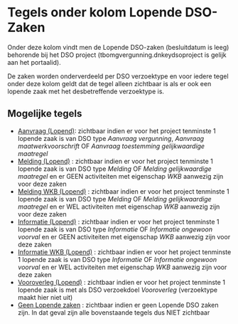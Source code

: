 # Tegels onder kolom Lopende DSO-Zaken

Onder deze kolom vindt men de Lopende DSO-zaken (besluitdatum is leeg) behorende bij het DSO project (tbomgvergunning.dnkeydsoproject is gelijk aan het portaalid).

De zaken worden onderverdeeld per DSO verzoektype en voor iedere tegel onder deze kolom geldt dat de tegel alleen zichtbaar is als er ook een lopende zaak met het desbetreffende verzoektype is.

## Mogelijke tegels

  * [Aanvraag (Lopend)](/docs/probleemoplossing/portalen_en_moduleschermen/dsoprojectportaal/tegels_kolom_lopende_dsozaken/aanvraag_lopend.md): zichtbaar indien er voor het project tenminste 1 lopende zaak is van DSO type *Aanvraag vergunning*, *Aanvraag maatwerkvoorschrift* OF *Aanvraag toestemming gelijkwaardige maatregel*
  * [Melding (Lopend)](/docs/probleemoplossing/portalen_en_moduleschermen/dsoprojectportaal/tegels_kolom_lopende_dsozaken/melding_lopend.md) : zichtbaar indien er voor het project tenminste 1 lopende zaak is van DSO type *Melding* OF *Melding gelijkwaardige maatregel* en er GEEN activiteiten met eigenschap *WKB* aanwezig zijn voor deze zaken
  * [Melding WKB (Lopend)](/docs/probleemoplossing/portalen_en_moduleschermen/dsoprojectportaal/tegels_kolom_lopende_dsozaken/melding_wkb_lopend.md) : zichtbaar indien er voor het project tenminste 1 lopende zaak is van DSO type *Melding* OF *Melding gelijkwaardige maatregel* en er WEL activiteiten met eigenschap *WKB* aanwezig zijn voor deze zaken
  * [Informatie (Lopend)](/docs/probleemoplossing/portalen_en_moduleschermen/dsoprojectportaal/tegels_kolom_lopende_dsozaken/informatie_lopend.md) : zichtbaar indien er voor het project tenminste 1 lopende zaak is van DSO type *Informatie* OF *Informatie ongewoon voorval* en er GEEN activiteiten met eigenschap *WKB* aanwezig zijn voor deze zaken
  * [Informatie WKB (Lopend)](/docs/probleemoplossing/portalen_en_moduleschermen/dsoprojectportaal/tegels_kolom_lopende_dsozaken/informatie_wkb_lopend.md) : zichtbaar indien er voor het project tenminste 1 lopende zaak is van DSO type *Informatie* OF *Informatie ongewoon voorval* en er WEL activiteiten met eigenschap *WKB* aanwezig zijn voor deze zaken
  * [Vooroverleg (Lopend)](/docs/probleemoplossing/portalen_en_moduleschermen/dsoprojectportaal/tegels_kolom_lopende_dsozaken/vooroverleg_lopend.md) : zichtbaar indien er voor het project tenminste 1 lopende zaak is met als DSO verzoekdoel *Vooroverleg* (verzoektype maakt hier niet uit)
  * [Geen Lopende zaken](/docs/probleemoplossing/portalen_en_moduleschermen/dsoprojectportaal/tegels_kolom_lopende_dsozaken/geen_lopende_zaken.md) : zichtbaar indien er geen Lopende DSO zaken zijn. In dat geval zijn alle bovenstaande tegels dus NIET zichtbaar

